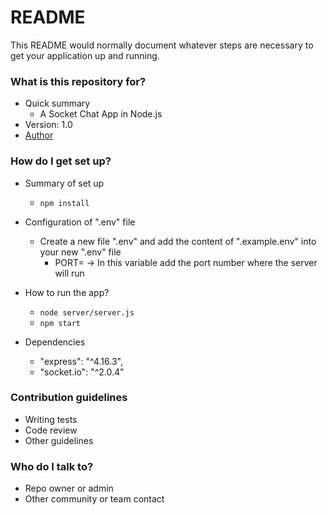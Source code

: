 # README #

This README would normally document whatever steps are necessary to get your application up and running.

### What is this repository for? ###

* Quick summary
    * A Socket Chat App in Node.js
* Version: 1.0
* [Author](https://www.linkedin.com/in/felipenavaslederhos)

### How do I get set up? ###

* Summary of set up
    * ```npm install```
* Configuration of ".env" file
    * Create a new file ".env" and add the content of ".example.env" into your new ".env" file
        * PORT= -> In this variable add the port number where the server will run                   

* How to run the app?
    * ```node server/server.js```
    * ```npm start```
* Dependencies
    * "express": "^4.16.3",
    * "socket.io": "^2.0.4"


### Contribution guidelines ###

* Writing tests
* Code review
* Other guidelines

### Who do I talk to? ###

* Repo owner or admin
* Other community or team contact